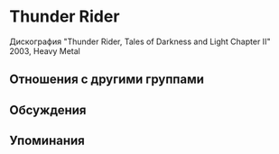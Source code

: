 # Thunder Rider

Дискография
"Thunder Rider, Tales of Darkness and Light Chapter II" 2003, Heavy Metal

## Отношения с другими группами


## Обсуждения


## Упоминания

